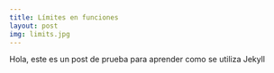 ```yaml
---
title: Límites en funciones
layout: post
img: limits.jpg
---  
```

  
Hola, este es un post de prueba para aprender como se utiliza Jekyll